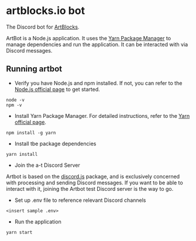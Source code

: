 # artblocks.io bot

The Discord bot for [ArtBlocks](http://artblocks.io/).

ArtBot is a Node.js application.  It uses the [Yarn Package Manager](https://yarnpkg.com/) to manage dependencies and run the application.  It can be interacted with via Discord messages.

## Running artbot

* Verify you have Node.js and npm installed.  If not, you can refer to the [Node.js official page](https://nodejs.org/) to get started.

```
node -v
npm -v
```

* Install Yarn Package Manager.  For detailed instructions, refer to the [Yarn official page](https://yarnpkg.com/getting-started/install).

```
npm install -g yarn
```

* Install tbe package dependencies
```
yarn install
```

* Join the a-t Discord Server

Artbot is based on the [discord.js](https://discord.js.org/) package, and is exclusively concerned with processing and sending Discord messages.  If you want to be able to interact with it, joining the Artbot test Discord server is the way to go.  <Insert invite or instructions for requesting one>
  
* Set up .env file to reference relevant Discord channels
  
```
<insert sample .env>
```

* Run the application
```
yarn start
````
